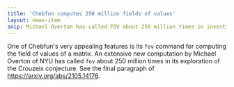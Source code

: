 ```yaml
---
title: 'Chebfun computes 250 million fields of values'
layout: news-item
snip: Michael Overton has called FOV about 250 million times in investigating the Crouzeix conjecture.
---
```

One of Chebfun's very appealing features is its `fov` command for computing the field of
values of a matrix.  An extensive new computation by Michael Overton of NYU has called
`fov` about 250 million times in its exploration of the Crouzeix conjecture.  See the 
final paragraph of <https://arxiv.org/abs/2105.14176>.
